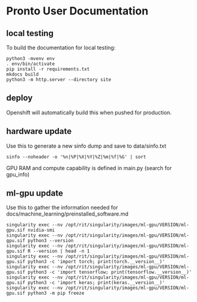 # Pronto User Documentation

## local testing

To build the documentation for local testing:

```
python3 -mvenv env
. env/bin/activate
pip install -r requirements.txt
mkdocs build
python3 -m http.server --directory site
```

## deploy

Openshift will automatically build this when pushed for production.

## hardware update

Use this to generate a new sinfo dump and save to data/sinfo.txt
```
sinfo --noheader -o '%n|%P|%X|%Y|%Z|%m|%f|%G' | sort
```

GPU RAM and compute capability is defined in main.py (search for gpu_info)

## ml-gpu update

Use this to gather the information needed for docs/machine_learning/preinstalled_software.md

```
singularity exec --nv /opt/rit/singularity/images/ml-gpu/VERSION/ml-gpu.sif nvidia-smi
singularity exec --nv /opt/rit/singularity/images/ml-gpu/VERSION/ml-gpu.sif python3 --version
singularity exec --nv /opt/rit/singularity/images/ml-gpu/VERSION/ml-gpu.sif R --version | head -n 1
singularity exec --nv /opt/rit/singularity/images/ml-gpu/VERSION/ml-gpu.sif python3 -c 'import torch; print(torch.__version__)'
singularity exec --nv /opt/rit/singularity/images/ml-gpu/VERSION/ml-gpu.sif python3 -c 'import tensorflow; print(tensorflow.__version__)'
singularity exec --nv /opt/rit/singularity/images/ml-gpu/VERSION/ml-gpu.sif python3 -c 'import keras; print(keras.__version__)'
singularity exec --nv /opt/rit/singularity/images/ml-gpu/VERSION/ml-gpu.sif python3 -m pip freeze
```


